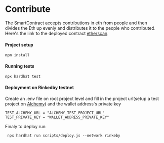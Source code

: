 # Contribute

The SmartContract accepts contributions in eth from people and then divides the Eth up evenly and distributes it to the people who contributed. Here's the link to the deployed contract [etherscan](https://rinkeby.etherscan.io/address/0x3e52889B9A76EF5D96e5EDa30D4cAd5BE15243F4).

#### Project setup

```
npm install
```

#### Running tests

```
npx hardhat test
```

#### Deployment on Rinkedby testnet

Create an .env file on root project level and fill in the project url(setup a test project on [Alchemy](https://www.alchemy.com/)) and the wallet address's private key

```
TEST_ALCHEMY_URL = "ALCHEMY_TEST_PROJECT_URL"
TEST_PRIVATE_KEY = "WALLET_ADDRESS_PRIVATE_KEY"
```

Finaly to deploy run

```
 npx hardhat run scripts/deploy.js --network rinkeby
```



